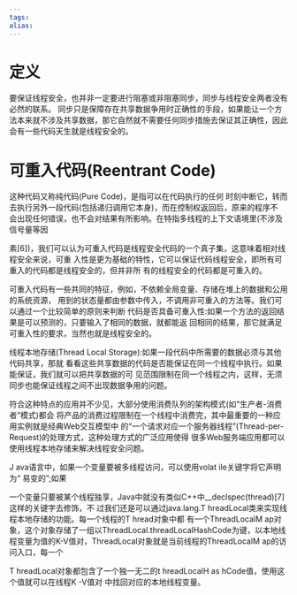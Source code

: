 ```yaml
---
tags: 
alias:
---
```


# 定义

要保证线程安全，也并非一定要进行阻塞或非阻塞同步，同步与线程安全两者没有必然的联系。
同步只是保障存在共享数据争用时正确性的手段，如果能让一个方法本来就不涉及共享数据，那它自然就不需要任何同步措施去保证其正确性，因此会有一些代码天生就是线程安全的。

# 可重入代码(Reentrant Code)

这种代码又称纯代码(Pure Code)，是指可以在代码执行的任何 时刻中断它，转而去执行另外一段代码(包括递归调用它本身)，而在控制权返回后，原来的程序不 会出现任何错误，也不会对结果有所影响。在特指多线程的上下文语境里(不涉及信号量等因

素[6])，我们可以认为可重入代码是线程安全代码的一个真子集，这意味着相对线程安全来说，可重 入性是更为基础的特性，它可以保证代码线程安全，即所有可重入的代码都是线程安全的，但并非所 有的线程安全的代码都是可重入的。

  可重入代码有一些共同的特征，例如，不依赖全局变量、存储在堆上的数据和公用的系统资源，
用到的状态量都由参数中传入，不调用非可重入的方法等。我们可以通过一个比较简单的原则来判断
代码是否具备可重入性:如果一个方法的返回结果是可以预测的，只要输入了相同的数据，就都能返
回相同的结果，那它就满足可重入性的要求，当然也就是线程安全的。

线程本地存储(Thread Local Storage):如果一段代码中所需要的数据必须与其他代码共享，那就 看看这些共享数据的代码是否能保证在同一个线程中执行。如果能保证，我们就可以把共享数据的可 见范围限制在同一个线程之内，这样，无须同步也能保证线程之间不出现数据争用的问题。

符合这种特点的应用并不少见，大部分使用消费队列的架构模式(如“生产者-消费者”模式)都会 将产品的消费过程限制在一个线程中消费完，其中最重要的一种应用实例就是经典Web交互模型中 的“一个请求对应一个服务器线程”(Thread-per-Request)的处理方式，这种处理方式的广泛应用使得 很多Web服务端应用都可以使用线程本地存储来解决线程安全问题。

J ava语言中，如果一个变量要被多线程访问，可以使用volat ile关键字将它声明为“ 易变的”;如果

一个变量只要被某个线程独享，Java中就没有类似C++中__declspec(thread)[7]这样的关键字去修饰，不 过我们还是可以通过java.lang.T hreadLocal类来实现线程本地存储的功能。每一个线程的T hread对象中都 有一个ThreadLocalM ap对象，这个对象存储了一组以ThreadLocal.threadLocalHashCode为键，以本地线 程变量为值的K-V值对，ThreadLocal对象就是当前线程的ThreadLocalM ap的访问入口，每一个

T hreadLocal对象都包含了一个独一无二的t hreadLocalH as hCode值，使用这个值就可以在线程K -V值对 中找回对应的本地线程变量。

